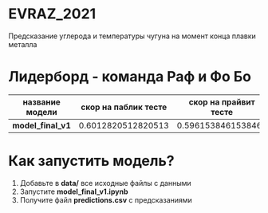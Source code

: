 # EVRAZ_2021
Предсказание углерода и температуры чугуна на момент конца плавки металла

# Лидерборд - команда Раф и Фо Бо

|название модели|скор на паблик тесте         |скор на прайвит тесте|
|---------------|-----------------------------|---------------------|
|**model_final_v1** |0.6012820512820513           |0.5961538461538461   |

# Как запустить модель?
1. Добавьте в **data/** все исходные файлы с данными 
2. Запустите **model_final_v1.ipynb**
3. Получите файл **predictions.csv** с предсказаниями
